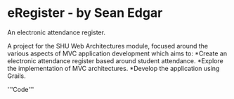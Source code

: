 eRegister - by Sean Edgar
======================

An electronic attendance register.

A project for the SHU Web Architectures module, focused around the various aspects of MVC application development which aims to:
*Create an electronic attendance register based around student attendance.
*Explore the implementation of MVC architectures.
*Develop the application using Grails.

'''Code'''





